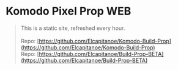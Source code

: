 # Komodo Pixel Prop WEB
>This is a static site, refreshed every hour. <br /> <br />
>Repo: [https://github.com/Elcapitanoe/Komodo-Build-Prop](https://github.com/Elcapitanoe/Komodo-Build-Prop)  <br />
>Repo: [https://github.com/Elcapitanoe/Build-Prop-BETA](https://github.com/Elcapitanoe/Build-Prop-BETA) 
